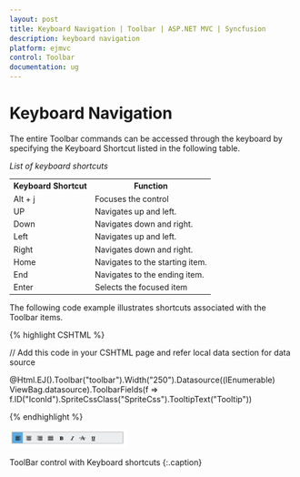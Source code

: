 ```yaml
---
layout: post
title: Keyboard Navigation | Toolbar | ASP.NET MVC | Syncfusion
description: keyboard navigation
platform: ejmvc
control: Toolbar
documentation: ug
---
```


# Keyboard Navigation

The entire Toolbar commands can be accessed through the keyboard by specifying the Keyboard Shortcut listed in the following table.

_List of keyboard shortcuts_

<table>
<tr>
<th>
Keyboard Shortcut</th><th>
Function</th></tr>
<tr>
<td>
Alt + j</td><td>
Focuses the control</td></tr>
<tr>
<td>
UP</td><td>
Navigates up and left.</td></tr>
<tr>
<td>
Down</td><td>
Navigates down and right.</td></tr>
<tr>
<td>
Left</td><td>
Navigates up and left.</td></tr>
<tr>
<td>
Right</td><td>
Navigates down and right.</td></tr>
<tr>
<td>
Home</td><td>
Navigates to the starting item.</td></tr>
<tr>
<td>
End</td><td>
Navigates to the ending item.</td></tr>
<tr>
<td>
Enter</td><td>
Selects the focused item</td></tr>
</table>


The following code example illustrates shortcuts associated with the Toolbar items.

{% highlight CSHTML %}


// Add this code in your CSHTML page and refer local data section for data source

<div class="cols-sample-area"> 
   @Html.EJ().Toolbar("toolbar").Width("250").Datasource((IEnumerable<ToolbarLocalBinding>)
   ViewBag.datasource).ToolbarFields(f => f.ID("IconId").SpriteCssClass("SpriteCss").TooltipText("Tooltip")) 

</div>


{% endhighlight %}


![](Keyboard-Navigation_images/Keyboard-Navigation_img1.png)


ToolBar control with Keyboard shortcuts
{:.caption}
